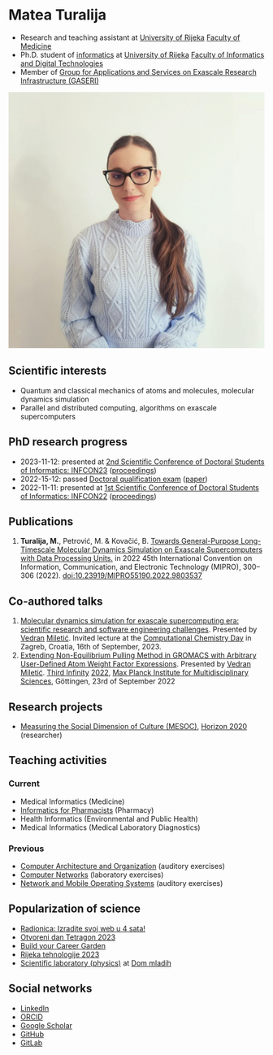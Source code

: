 # Matea Turalija

- Research and teaching assistant at [University of Rijeka](https://uniri.hr/en/) [Faculty of Medicine](https://medri.uniri.hr/en/)
- Ph.D. student of [informatics](https://www.inf.uniri.hr/en/study-programmes/university-postgraduate-doctoral-study-informatics) at [University of Rijeka](https://uniri.hr/en/) [Faculty of Informatics and Digital Technologies](https://www.inf.uniri.hr/en/)
- Member of [Group for Applications and Services on Exascale Research Infrastructure (GASERI)](https://group.miletic.net/en/)

![Matea Turalija profile picture](images/profile.jpg)

## Scientific interests

- Quantum and classical mechanics of atoms and molecules, molecular dynamics simulation
- Parallel and distributed computing, algorithms on exascale supercomputers

## PhD research progress

- 2023-11-12: presented at [2nd Scientific Conference of Doctoral Students of Informatics: INFCON23](https://inf.uniri.hr/images/studiji/poslijediplomski/INFCON/2023/Infcon_2023_program.pdf) ([proceedings](https://www.inf.uniri.hr/images/studiji/poslijediplomski/INFCON/2023/Infcon_proc_2023.pdf))
- 2022-15-12: passed [Doctoral qualification exam](https://www.inf.uniri.hr/studiji/poslijediplomski-studij/obavijesti-doktorskog-studija/1166-kvalifikacijski-doktorski-ispit-kandidatkinje-matee-turalije) ([paper](https://www.inf.uniri.hr/images/studiji/poslijediplomski/kvalifikacijski/Turalija_Matea.pdf))
- 2022-11-11: presented at [1st Scientific Conference of Doctoral Students of Informatics: INFCON22](https://www.inf.uniri.hr/images/studiji/poslijediplomski/INFCON/Infcon_2022_program.pdf) ([proceedings](https://www.inf.uniri.hr/images/studiji/poslijediplomski/INFCON/Infcon_proc_2022_FIN.pdf))

## Publications

1. **Turalija, M.**, Petrović, M. & Kovačić, B. [Towards General-Purpose Long-Timescale Molecular Dynamics Simulation on Exascale Supercomputers with Data Processing Units.](https://ieeexplore.ieee.org/document/9803537) in 2022 45th International Convention on Information, Communication, and Electronic Technology (MIPRO), 300–306 (2022). [doi:10.23919/MIPRO55190.2022.9803537](https://doi.org/10.23919/MIPRO55190.2022.9803537)

## Co-authored talks

1. [Molecular dynamics simulation for exascale supercomputing era: scientific research and software engineering challenges](https://group.miletic.net/en/talks/2023-09-16-molecular-dynamics-simulation-for-exascale-supercomputing-era-scientific-research-and-software-engineering-challenges/). Presented by [Vedran](https://vedran.miletic.net/) [Miletić](https://www.miletic.net/). Invited lecture at the [Computational Chemistry Day](https://www.compchemday.org/) in Zagreb, Croatia, 16th of September, 2023.
1. [Extending Non-Equilibrium Pulling Method in GROMACS with Arbitrary User-Defined Atom Weight Factor Expressions](https://group.miletic.net/en/talks/2022-09-23-extending-non-equilibrium-pulling-method-in-gromacs-with-arbitrary-user-defined-atom-weight-factor-expressions/). Presented by [Vedran](https://vedran.miletic.net/) [Miletić](https://www.miletic.net/). [Third Infinity](https://thirdinfinity.mpg.de/) [2022](https://thirdinfinity.mpg.de/2022/), [Max Planck Institute for Multidisciplinary Sciences](https://www.mpinat.mpg.de/en), Göttingen, 23rd of September 2022

## Research projects

- [Measuring the Social Dimension of Culture (MESOC)](https://mesoc-project.eu/), [Horizon 2020](https://cordis.europa.eu/project/id/870935) (researcher)

## Teaching activities

### Current

- Medical Informatics (Medicine)
- [Informatics for Pharmacists](https://group.miletic.net/hr/nastava/kolegiji/INF-Pharma/) (Pharmacy)
- Health Informatics (Environmental and Public Health)
- Medical Informatics (Medical Laboratory Diagnostics)

### Previous

- [Computer Architecture and Organization](https://group.miletic.net/hr/nastava/kolegiji/AOR/) (auditory exercises)
- [Computer Networks](https://group.miletic.net/hr/nastava/kolegiji/RM/) (laboratory exercises)
- [Network and Mobile Operating Systems](https://group.miletic.net/hr/nastava/kolegiji/MMOS/) (auditory exercises)

## Popularization of science

- [Radionica: Izradite svoj web u 4 sata!](https://udruga-penkala.hr/radionica-izradite-svoj-web-u-4-sata/2024/)
- [Otvoreni dan Tetragon 2023](https://www.inf.uniri.hr/znanstveni-i-strucni-rad/dogadanja/1247-otvoreni-dan-tetragon-2023)
- [Build your Career Garden](https://www.inf.uniri.hr/znanstveni-i-strucni-rad/dogadanja/1236-nastavnici-fidit-a-drze-predavanje-i-radionicu-na-build-your-career-garden)
- [Rijeka tehnologije 2023](https://inf.uniri.hr/images/naslovnica/2023/Dan_3_Program_RT2023.pdf)
- [Scientific laboratory (physics)](https://dom-mladih.hr/aktivnosti/) at [Dom mladih](https://dom-mladih.hr/)

## Social networks

- [LinkedIn](https://www.linkedin.com/in/mateaturalija/)
- [ORCID](https://orcid.org/0000-0002-0109-1245)
- [Google Scholar](https://scholar.google.com/citations?user=C03KugcAAAAJ)
- [GitHub](https://github.com/MateaTuralija)
- [GitLab](https://gitlab.com/MateaTuralija)
